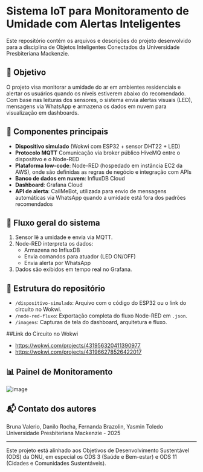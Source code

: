 # Sistema IoT para Monitoramento de Umidade com Alertas Inteligentes

Este repositório contém os arquivos e descrições do projeto desenvolvido para a disciplina de Objetos Inteligentes Conectados da Universidade Presbiteriana Mackenzie.

## 🎯 Objetivo

O projeto visa monitorar a umidade do ar em ambientes residenciais e alertar os usuários quando os níveis estiverem abaixo do recomendado. Com base nas leituras dos sensores, o sistema envia alertas visuais (LED), mensagens via WhatsApp e armazena os dados em nuvem para visualização em dashboards.

## 🧩 Componentes principais

- **Dispositivo simulado** (Wokwi com ESP32 + sensor DHT22 + LED)
- **Protocolo MQTT** Comunicação via broker público HiveMQ entre o dispositivo e o Node-RED
- **Plataforma low-code**: Node-RED (hospedado em instância EC2 da AWS), onde são definidas as regras de negócio e integração com APIs
- **Banco de dados em nuvem**: InfluxDB Cloud
- **Dashboard**: Grafana Cloud
- **API de alerta**: CallMeBot, utilizada para envio de mensagens automáticas via WhatsApp quando a umidade está fora dos padrões recomendados

## 🔁 Fluxo geral do sistema

1. Sensor lê a umidade e envia via MQTT.
2. Node-RED interpreta os dados:
   - Armazena no InfluxDB
   - Envia comandos para atuador (LED ON/OFF)
   - Envia alerta por WhatsApp
3. Dados são exibidos em tempo real no Grafana.

## 📂 Estrutura do repositório

- `/dispositivo-simulado`: Arquivo com o código do ESP32 ou o link do circuito no Wokwi.
- `/node-red-fluxo`: Exportação completa do fluxo Node-RED em `.json`.
- `/imagens`: Capturas de tela do dashboard, arquitetura e fluxo.


##Link do Circuito no Wokwi
- https://wokwi.com/projects/431956320411390977
- https://wokwi.com/projects/431966278526422017


  
## 📊 Painel de Monitoramento

![image](https://github.com/user-attachments/assets/ce97611e-14df-4ff9-b6d1-0aaa05f9e1a6)


## 📬 Contato dos autores

Bruna Valerio, Danilo Rocha, Fernanda Brazolin, Yasmin Toledo  
Universidade Presbiteriana Mackenzie - 2025

---

Este projeto está alinhado aos Objetivos de Desenvolvimento Sustentável (ODS) da ONU, em especial os ODS 3 (Saúde e Bem-estar) e ODS 11 (Cidades e Comunidades Sustentáveis).
